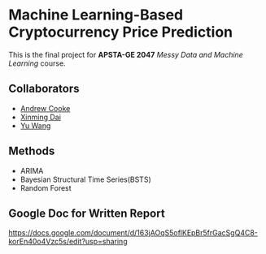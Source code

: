 # Machine Learning-Based Cryptocurrency Price Prediction
This is the final project for **APSTA-GE 2047** *Messy Data and Machine Learning* course.
## Collaborators
* [Andrew Cooke](https://github.com/aj-cooke)
* [Xinming Dai](https://github.com/Xinming-Dai)
* [Yu Wang](https://github.com/yw6010)

## Methods
* ARIMA
* Bayesian Structural Time Series(BSTS)
* Random Forest

## Google Doc for Written Report
https://docs.google.com/document/d/163jAOqS5oflKEpBr5frGacSgQ4C8-korEn40o4Vzc5s/edit?usp=sharing
